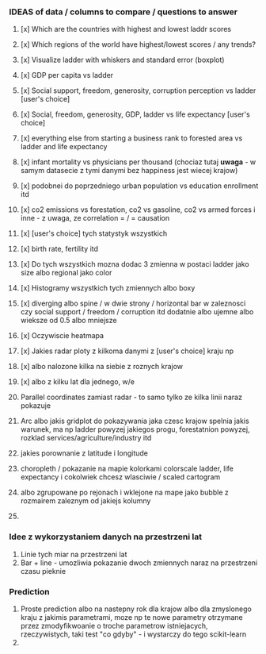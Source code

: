 ### IDEAS of data / columns to compare / questions to answer
1. [x] Which are the countries with highest and lowest laddr scores
2. [x] Which regions of the world have highest/lowest scores / any trends?
3. [x] Visualize ladder with whiskers and standard error (boxplot)
4. [x] GDP per capita vs ladder
5. [x] Social support, freedom, generosity, corruption perception vs ladder [user's choice]
6. [x] Social, freedom, generosity, GDP, ladder vs life expectancy [user's choice]
7. [x] everything else from starting a business rank to forested area vs ladder and life expectancy
8. [x] infant mortality vs physicians per thousand (chociaz tutaj **uwaga** - w samym datasecie z tymi danymi bez happiness jest wiecej krajow)
9. [x] podobnei do poprzedniego urban population vs education enrollment itd
10. [x] co2 emissions vs forestation, co2 vs gasoline, co2 vs armed forces i inne - z uwaga, ze correlation = / = causation
11. [x] [user's choice] tych statystyk wszystkich
12. [x] birth rate, fertility itd
13. [x] Do tych wszystkich mozna dodac 3 zmienna w postaci ladder jako size albo regional jako color
14. [x] Histogramy wszystkich tych zmiennych albo boxy
15. [x] diverging albo spine / w dwie strony / horizontal bar w zaleznosci czy social support / freedom / corruption itd dodatnie albo ujemne albo wieksze od 0.5 albo mniejsze

16. [x] Oczywiscie heatmapa

17. [x] Jakies radar ploty z kilkoma danymi z [user's choice] kraju np
18. [x] albo nalozone kilka na siebie z roznych krajow
19. [x] albo z kilku lat dla jednego, w/e

20. Parallel coordinates zamiast radar - to samo tylko ze kilka linii naraz pokazuje

21. Arc albo jakis gridplot do pokazywania jaka czesc krajow spelnia jakis warunek, ma np ladder powyzej jakiegos progu, forestatnion powyzej, rozklad services/agriculture/industry itd

22. jakies porownanie z latitude i longitude

23. choropleth / pokazanie na mapie kolorkami colorscale ladder, life expectancy i cokolwiek chcesz wlasciwie / scaled cartogram
24. albo zgrupowane po rejonach i wklejone na mape jako bubble z rozmairem zaleznym od jakiejs kolumny
25. 

### Idee z wykorzystaniem danych na przestrzeni lat
1. Linie tych miar na przestrzeni lat
2. Bar + line - umozliwia pokazanie dwoch zmiennych naraz na przestrzeni czasu pieknie


### Prediction
1. Proste prediction albo na nastepny rok dla krajow albo dla zmyslonego kraju z jakimis parametrami, moze np te nowe parametry otrzymane przez zmodyfikwoanie o troche parametrow istniejacych, rzeczywistych, taki test "co gdyby" - i wystarczy do tego scikit-learn
2. 